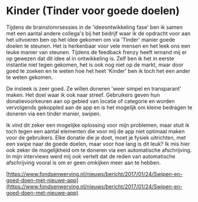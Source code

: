 # Kinder \(Tinder voor goede doelen\)

Tijdens de brainstomrsessies in de 'ideeontwikkeling fase' ben ik samen met een aantal andere collega's bij het bedrijf waar ik de opdracht voor aan het uitvoeren ben op het idee gekomen om via 'Tinder' manier goede doelen te steunen. Het is herkenbaar voor vele mensen en het leek ons een leuke manier van steunen. Tijdens de feedback frenzy heeft iemand mij er op gewezen dat dit idee al in ontwikkeling is. Zelf ben ik het in eerste instantie niet tegen gekomen, het is ook nog niet op de markt, maar door goed  te zoeken en te weten hoe het heet 'Kinder' ben ik  toch  het een ander te weten gekomen.

De insteek is zeer goed. Ze willen doneren 'weer simpel en transparant' maken. Het doel waar ik ook naar streef. Gebruikers geven hun donatievoorkeuren aan op gebied van locatie of categorie en worden vervolgends gekoppled aan de app en is het mogelijk om kleine bedragen te doneren via een tinder manier, swipen.

Ik vind dit zeker een mogelijke oplossing voor mijn problemen, maar stuit ik toch tegen een aantal elementen die voor mij de app niet optimaal maken voor de gebruikers. Elke donatie die je doet, moet je fysiek uitrichten, met een swipe naar de goede doelen, maar voor hoe lang is dit leuk? Ik mis hier ook zeker de mogelijkheid om te doneren via een automatische afschrijving. In mijn interviews werd mij ook vertelt dat de reden van automatische afschrijving vooral is om er geen omkijken meer aan te hebben.

[https://www.fondsenwerving.nl/nieuws/bericht/2017/01/24/Swipen-en-goed-doen-met-nieuwe-app](https://www.fondsenwerving.nl/nieuws/bericht/2017/01/24/Swipen-en-goed-doen-met-nieuwe-app)

